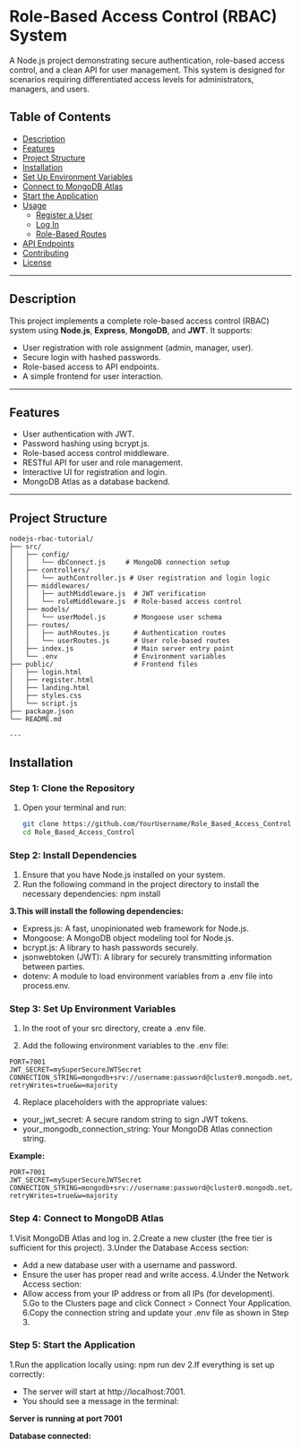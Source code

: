# Role-Based Access Control (RBAC) System

A Node.js project demonstrating secure authentication, role-based access control, and a clean API for user management. This system is designed for scenarios requiring differentiated access levels for administrators, managers, and users.

## Table of Contents
- [Description](#description)
- [Features](#features)
- [Project Structure](#project-structure)
- [Installation](#installation)
- [Set Up Environment Variables](#set-up-environment-variables)
- [Connect to MongoDB Atlas](#connect-to-mongodb-atlas)
- [Start the Application](#start-the-application)
- [Usage](#usage)
  - [Register a User](#register-a-user)
  - [Log In](#log-in)
  - [Role-Based Routes](#role-based-routes)
- [API Endpoints](#api-endpoints)
- [Contributing](#contributing)
- [License](#license)

---

## Description

This project implements a complete role-based access control (RBAC) system using **Node.js**, **Express**, **MongoDB**, and **JWT**. It supports:
- User registration with role assignment (admin, manager, user).
- Secure login with hashed passwords.
- Role-based access to API endpoints.
- A simple frontend for user interaction.

---

## Features

- User authentication with JWT.
- Password hashing using bcrypt.js.
- Role-based access control middleware.
- RESTful API for user and role management.
- Interactive UI for registration and login.
- MongoDB Atlas as a database backend.

---

## Project Structure

```plaintext
nodejs-rbac-tutorial/
├── src/
│   ├── config/
│   │   └── dbConnect.js     # MongoDB connection setup
│   ├── controllers/
│   │   └── authController.js # User registration and login logic
│   ├── middlewares/
│   │   ├── authMiddleware.js  # JWT verification
│   │   └── roleMiddleware.js  # Role-based access control
│   ├── models/
│   │   └── userModel.js       # Mongoose user schema
│   ├── routes/
│   │   ├── authRoutes.js      # Authentication routes
│   │   └── userRoutes.js      # User role-based routes
│   ├── index.js               # Main server entry point
│   └── .env                   # Environment variables
├── public/                    # Frontend files
│   ├── login.html
│   ├── register.html
│   ├── landing.html
│   ├── styles.css
│   └── script.js
├── package.json
└── README.md

---
```
## Installation 

### Step 1: Clone the Repository

1. Open your terminal and run:
   ```bash
   git clone https://github.com/YourUsername/Role_Based_Access_Control.git
   cd Role_Based_Access_Control

### Step 2: Install Dependencies
1. Ensure that you have Node.js installed on your system.
2. Run the following command in the project directory to install the necessary dependencies: npm install

**3.This will install the following dependencies:**
- Express.js: A fast, unopinionated web framework for Node.js.
- Mongoose: A MongoDB object modeling tool for Node.js.
- bcrypt.js: A library to hash passwords securely.
- jsonwebtoken (JWT): A library for securely transmitting information between parties.
- dotenv: A module to load environment variables from a .env file into process.env.

### Step 3: Set Up Environment Variables
1. In the root of your src directory, create a .env file.
   
2. Add the following environment variables to the .env file:
```plaintext
PORT=7001
JWT_SECRET=mySuperSecureJWTSecret
CONNECTION_STRING=mongodb+srv://username:password@cluster0.mongodb.net/myDatabase?retryWrites=true&w=majority
```

4. Replace placeholders with the appropriate values:
- your_jwt_secret: A secure random string to sign JWT tokens.
- your_mongodb_connection_string: Your MongoDB Atlas connection string.

**Example:**
```plaintext
PORT=7001
JWT_SECRET=mySuperSecureJWTSecret
CONNECTION_STRING=mongodb+srv://username:password@cluster0.mongodb.net/myDatabase?retryWrites=true&w=majority
```

### Step 4: Connect to MongoDB Atlas

1.Visit MongoDB Atlas and log in.
2.Create a new cluster (the free tier is sufficient for this project).
3.Under the Database Access section:
- Add a new database user with a username and password.
- Ensure the user has proper read and write access.
4.Under the Network Access section:
- Allow access from your IP address or from all IPs (for development).
5.Go to the Clusters page and click Connect > Connect Your Application.
6.Copy the connection string and update your .env file as shown in Step 3.

### Step 5: Start the Application
1.Run the application locally using:
npm run dev
2.If everything is set up correctly:
- The server will start at http://localhost:7001.
- You should see a message in the terminal:
  
**Server is running at port 7001**

**Database connected: <host> <database-name>**



